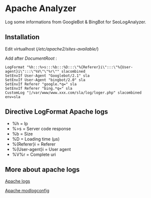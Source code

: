 # Apache Analyzer

Log some informations from GoogleBot & BingBot for SeoLogAnalyzer.

## Installation

Edit virtualhost (*/etc/apache2/sites-available/*)

Add after *DocumentRoot* :

    LogFormat "%h:::%>s:::%b:::%D:::\"%{Referer}i\":::\"%{User-agent}i\":::\"%V\"\"%r\"" slacombined
    SetEnvIf User-Agent "Googlebot/2.1" sla
	SetEnvIf User-Agent "bingbot/2.0" sla
    SetEnvIf Referer "google.*q=" sla
	SetEnvIf Referer "bing.*q=" sla
    CustomLog "|/var/www/www.xxx.com/sla/log/loger.php" slacombined env=sla

## Directive LogFormat Apache logs

- %h = Ip
- %>s = Server code response
- %b = Size
- %D = Loading time (µs)
- %{Referer}i = Referer
- %{User-agent}i = User agent
- %V%r = Complete uri

## More about apache logs

[Apache logs](http://httpd.apache.org/docs/trunk/en/logs.html)

[Apache modlogconfig](http://httpd.apache.org/docs/2.2/mod/mod_log_config.html)


